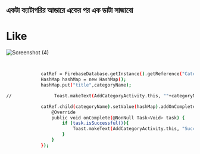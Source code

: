 ## একটা ক্যাটাগরির আন্ডারে একের পর এক ডাটা সাজাবো

# Like

![Screenshot (4)](https://github.com/user-attachments/assets/07c353c3-2814-4df8-88b5-4faaf499b7e2)



   ```bash


                catRef = FirebaseDatabase.getInstance().getReference("Categorise");
                HashMap hashMap = new HashMap();
                hashMap.put("title",categoryName);

//                Toast.makeText(AddCategoryActivity.this, ""+categoryName, Toast.LENGTH_SHORT).show();

                catRef.child(categoryName).setValue(hashMap).addOnCompleteListener(new OnCompleteListener<Void>() {
                    @Override
                    public void onComplete(@NonNull Task<Void> task) {
                        if (task.isSuccessful()){
                            Toast.makeText(AddCategoryActivity.this, "Successfully", Toast.LENGTH_SHORT).show();
                        }
                    }
                });

   ```
